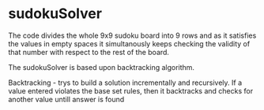 # sudokuSolver
The code divides the whole 9x9 sudoku board into 9 rows and as it satisfies the values in empty spaces it simultanously keeps checking the validity of that number with 
respect to the rest of the board.

The sudokuSolver is based upon backtracking algorithm.

Backtracking - trys to build a solution incrementally and recursively. If a value entered violates the base set rules, then it backtracks and checks for another value
			untill answer is found
